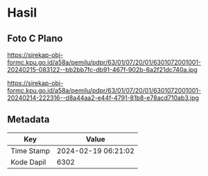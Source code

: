# Hasil

## Foto C Plano

https://sirekap-obj-formc.kpu.go.id/a58a/pemilu/pdpr/63/01/07/20/01/6301072001001-20240215-083122--bb2bb7fc-db91-467f-902b-6a2f21dc740a.jpg

https://sirekap-obj-formc.kpu.go.id/a58a/pemilu/pdpr/63/01/07/20/01/6301072001001-20240214-222316--d8a44aa2-e44f-4791-81b8-e78acd710ab3.jpg


## Metadata

| Key        | Value               |
| ---------- | ------------------- |
| Time Stamp | 2024-02-19 06:21:02 |
| Kode Dapil | 6302                |



